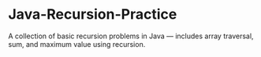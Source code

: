 # Java-Recursion-Practice
A collection of basic recursion problems in Java — includes array traversal, sum, and maximum value using recursion.
